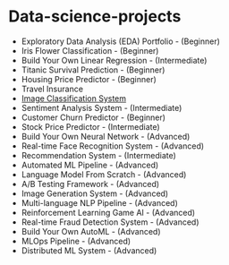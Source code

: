# Data-science-projects

- Exploratory Data Analysis (EDA) Portfolio - (Beginner) 
- Iris Flower Classification - (Beginner)
- Build Your Own Linear Regression - (Intermediate)
- Titanic Survival Prediction - (Beginner)
- Housing Price Predictor - (Beginner)
- Travel Insurance 
- [Image Classification System](https://nbviewer.org/github/hisaylama/Data-Science-Projects/blob/main/Image_classification_CIFAR10_dataset.ipynb)
- Sentiment Analysis System - (Intermediate)
- Customer Churn Predictor - (Beginner)
- Stock Price Predictor - (Intermediate)
- Build Your Own Neural Network - (Advanced)
- Real-time Face Recognition System - (Advanced)
- Recommendation System - (Intermediate)
- Automated ML Pipeline - (Advanced)
- Language Model From Scratch - (Advanced)
- A/B Testing Framework - (Advanced)
- Image Generation System - (Advanced)
- Multi-language NLP Pipeline - (Advanced)
- Reinforcement Learning Game AI - (Advanced)
- Real-time Fraud Detection System - (Advanced)
- Build Your Own AutoML - (Advanced)
- MLOps Pipeline - (Advanced)
- Distributed ML System - (Advanced)


